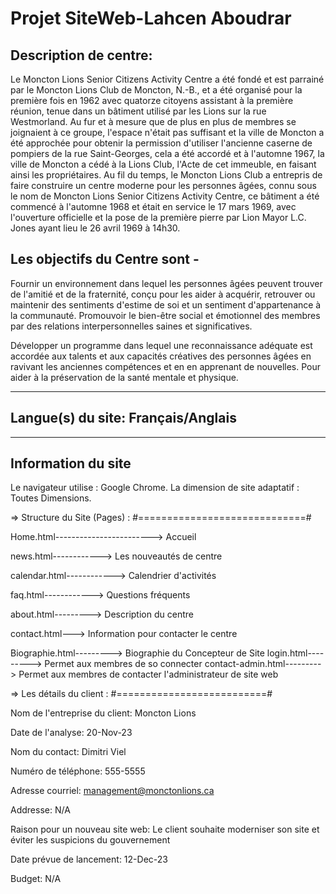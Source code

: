 # Projet SiteWeb-Lahcen Aboudrar
Description de centre: 
-----------------------
Le Moncton Lions Senior Citizens Activity Centre a été fondé et est parrainé par le Moncton Lions Club de Moncton, N.-B., et a été organisé pour la première fois en 1962 avec quatorze citoyens assistant à la première réunion, tenue dans un bâtiment utilisé par les Lions sur la rue Westmorland. Au fur et à mesure que de plus en plus de membres se joignaient à ce groupe, l'espace n'était pas suffisant et la ville de Moncton a été approchée pour obtenir la permission d'utiliser l'ancienne caserne de pompiers de la rue Saint-Georges, cela a été accordé et à l'automne 1967, la ville de Moncton a cédé à la Lions Club, l'Acte de cet immeuble, en faisant ainsi les propriétaires. Au fil du temps, le Moncton Lions Club a entrepris de faire construire un centre moderne pour les personnes âgées, connu sous le nom de Moncton Lions Senior Citizens Activity Centre, ce bâtiment a été commencé à l'automne 1968 et était en service le 17 mars 1969, avec l'ouverture officielle et la pose de la première pierre par Lion Mayor L.C. Jones ayant lieu le 26 avril 1969 à 14h30.

Les objectifs du Centre sont -
------------------------------

Fournir un environnement dans lequel les personnes âgées peuvent trouver de l'amitié et de la fraternité, conçu pour les aider à acquérir, retrouver ou maintenir des sentiments d'estime de soi et un sentiment d'appartenance à la communauté.
Promouvoir le bien-être social et émotionnel des membres par des relations interpersonnelles saines et significatives.

Développer un programme dans lequel une reconnaissance adéquate est accordée aux talents et aux capacités créatives des personnes âgées en ravivant les anciennes compétences et en en apprenant de nouvelles.
Pour aider à la préservation de la santé mentale et physique.

----------------------------------
Langue(s) du site: Français/Anglais
------------------------------------

----------------------------------
Information du site
------------------------------------
Le navigateur utilise : Google Chrome.
La dimension de  site adaptatif : Toutes Dimensions.

=> Structure du Site (Pages) :
#=============================#

Home.html------------------------> Accueil

news.html------------> Les nouveautés de centre

calendar.html------------> Calendrier d'activités

faq.html------------> Questions fréquents

about.html---------> Description du centre

contact.html---> Information pour contacter le centre

Biographie.html---------> Biographie du Concepteur de Site
login.html---------> Permet aux membres de so connecter
contact-admin.html---------> Permet aux membres de contacter l'administrateur de site web 


=> Les détails du client :
#==========================#

Nom de l'entreprise du client: Moncton Lions 

Date de l'analyse: 20-Nov-23

Nom du contact: Dimitri Viel

Numéro de téléphone: 555-5555

Adresse courriel: management@monctonlions.ca

Addresse: N/A

Raison pour un nouveau site web: Le client souhaite moderniser son site et éviter les suspicions du gouvernement

Date prévue de lancement: 12-Dec-23

Budget: N/A


